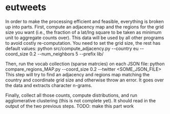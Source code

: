 # eutweets

In order to make the processing efficient and feasible, everything is broken up into parts.
First, compute an adjacency map and the regions for the grid size you want (i.e., the fraction of a lat/lng square to be taken as minimum unit to aggregate counts over). This data will be used by all other programs to avoid costly re-computation. You need to set the grid size, the rest has default values:
python src/compute_adjacency.py --country eu --coord_size 0.2 --num_neighbors 5 --prefix lib/

Then, run the vocab collection (sparse matrcies) on each JSON file:
python compare_regions_MAP.py --coord_size 0.2 --twitter <SOME_JSON_FILE>
This step will try to find an adjacency and regions map matching the country and coordinate grid size and otherwise throw an error. It goes over the data and extracts character n-grams.

Finally, collect all those counts, compute distributions, and run agglomerative clustering (this is not complete yet). It should read in the output of the two previous steps.
TODO: make this part work
